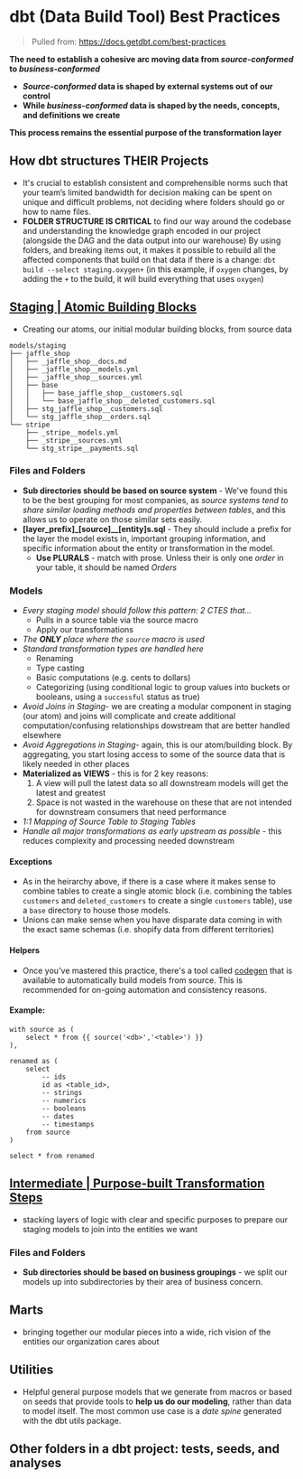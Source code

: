 # dbt (Data Build Tool) Best Practices

> Pulled from: https://docs.getdbt.com/best-practices

**The need to establish a cohesive arc moving data from _source-conformed_ to _business-conformed_**

- **_Source-conformed_ data is shaped by external systems out of our control**
- **While _business-conformed_ data is shaped by the needs, concepts, and definitions we create**

**This process remains the essential purpose of the transformation layer**

## How dbt structures THEIR Projects

- It's crucial to establish consistent and comprehensible norms such that your team’s limited bandwidth for decision making can be spent on unique and difficult problems, not deciding where folders should go or how to name files.
- **FOLDER STRUCTURE IS CRITICAL** to find our way around the codebase and understanding the knowledge graph encoded in our project (alongside the DAG and the data output into our warehouse) By using folders, and breaking items out, it makes it possible to rebuild all the affected components that build on that data if there is a change: `dbt build --select staging.oxygen+` (in this example, if `oxygen` changes, by adding the `+` to the build, it will build everything that uses `oxygen`)

## [Staging | Atomic Building Blocks](https://docs.getdbt.com/best-practices/how-we-structure/2-staging)

- Creating our atoms, our initial modular building blocks, from source data

```
models/staging
├── jaffle_shop
│   ├── _jaffle_shop__docs.md
│   ├── _jaffle_shop__models.yml
│   ├── _jaffle_shop__sources.yml
│   ├── base
│   │   ├── base_jaffle_shop__customers.sql
│   │   └── base_jaffle_shop__deleted_customers.sql
│   ├── stg_jaffle_shop__customers.sql
│   └── stg_jaffle_shop__orders.sql
└── stripe
    ├── _stripe__models.yml
    ├── _stripe__sources.yml
    └── stg_stripe__payments.sql
```

### Files and Folders

- **Sub directories should be based on source system** - We've found this to be the best grouping for most companies, as _source systems tend to share similar loading methods and properties between tables_, and this allows us to operate on those similar sets easily.
- **[layer_prefix]\_[source]\_\_[entity]s.sql** - They should include a prefix for the layer the model exists in, important grouping information, and specific information about the entity or transformation in the model.
  - **Use PLURALS** - match with prose. Unless their is only one _order_ in your table, it should be named _Orders_

### Models

- _Every staging model should follow this pattern: 2 CTES that..._
  - Pulls in a source table via the source macro
  - Apply our transformations
- _The **ONLY** place where the `source` macro is used_
- _Standard transformation types are handled here_
  - Renaming
  - Type casting
  - Basic computations (e.g. cents to dollars)
  - Categorizing (using conditional logic to group values into buckets or booleans, using a `successful` status as true)
- _Avoid Joins in Staging_- we are creating a modular component in staging (our atom) and joins will complicate and create additional computation/confusing relationships dowstream that are better handled elsewhere
- _Avoid Aggregations in Staging_- again, this is our atom/building block. By aggregating, you start losing access to some of the source data that is likely needed in other places
- **Materialized as VIEWS** - this is for 2 key reasons:
  1. A view will pull the latest data so all downstream models will get the latest and greatest
  2. Space is not wasted in the warehouse on these that are not intended for downstream consumers that need performance
- _1:1 Mapping of Source Table to Staging Tables_
- _Handle all major transformations as early upstream as possible_ - this reduces complexity and processing needed downstream

#### Exceptions

- As in the heirarchy above, if there is a case where it makes sense to combine tables to create a single atomic block (i.e. combining the tables `customers` and `deleted_customers` to create a single `customers` table), use a `base` directory to house those models.
- Unions can make sense when you have disparate data coming in with the exact same schemas (i.e. shopify data from different territories)

#### Helpers

- Once you've mastered this practice, there's a tool called [codegen](https://github.com/dbt-labs/dbt-codegen) that is available to automatically build models from source. This is recommended for on-going automation and consistency reasons.

#### Example:

```
with source as (
    select * from {{ source('<db>','<table>') }}
),

renamed as (
    select
        -- ids
        id as <table_id>,
        -- strings
        -- numerics
        -- booleans
        -- dates
        -- timestamps
    from source
)

select * from renamed
```

## [Intermediate | Purpose-built Transformation Steps](https://docs.getdbt.com/best-practices/how-we-structure/3-intermediate)

- stacking layers of logic with clear and specific purposes to prepare our staging models to join into the entities we want

### Files and Folders

- **Sub directories should be based on business groupings** - we split our models up into subdirectories by their area of business concern.

## Marts

- bringing together our modular pieces into a wide, rich vision of the entities our organization cares about

## Utilities

- Helpful general purpose models that we generate from macros or based on seeds that provide tools to **help us do our modeling**, rather than data to model itself. The most common use case is a _date spine_ generated with the dbt utils package.

## Other folders in a dbt project: tests, seeds, and analyses
